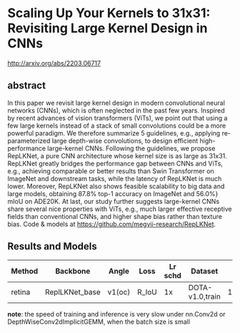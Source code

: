 # Scaling Up Your Kernels to 31x31: Revisiting Large Kernel Design in CNNs

http://arxiv.org/abs/2203.06717

## abstract

In this paper we revisit large kernel design in modern convolutional neural networks (CNNs), which is often neglected in the past few years. Inspired by recent advances of vision transformers (ViTs), we point out that using a few large kernels instead of a stack of small convolutions could be a more powerful paradigm. We therefore summarize 5 guidelines, e.g., applying re-parameterized large depth-wise convolutions, to design efficient high-performance large-kernel CNNs. Following the guidelines, we propose RepLKNet, a pure CNN architecture whose kernel size is as large as 31x31. RepLKNet greatly bridges the performance gap between CNNs and ViTs, e.g., achieving comparable or better results than Swin Transformer on ImageNet and downstream tasks, while the latency of RepLKNet is much lower. Moreover, RepLKNet also shows feasible scalability to big data and large models, obtaining 87.8% top-1 accuracy on ImageNet and 56.0%} mIoU on ADE20K. At last, our study further suggests large-kernel CNNs share several nice properties with ViTs, e.g., much larger effective receptive fields than conventional CNNs, and higher shape bias rather than texture bias. Code & models at https://github.com/megvii-research/RepLKNet.

## Results and Models

| Method | Backbone       | Angle  | Loss  | Lr schd | Dataset         | preprocess    | $AP_{0.5}$ | $AP_{0.75}$ | $mAP$ |
| ------ | -------------- | ------ | ----- | ------- | --------------- | ------------- | ---------- | ----------- | ----- |
| retina | ReplLKNet_base | v1(oc) | R_IoU | 1x      | DOTA-v1.0,train | 1024x1024,512 | 73.81      | 43.33       | 43.28 |

**note**: the speed of training and inference is very slow under nn.Conv2d or DepthWiseConv2dImplicitGEMM, when the batch size is small